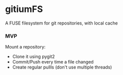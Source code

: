 gitiumFS
========

A FUSE filesystem for git repositories, with local cache

### MVP
Mount a repository:
* Clone it using pygit2
* Commit/Push every time a file changed
* Create regular pullls (don't use multiple threads)
